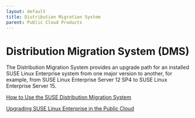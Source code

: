 ```yaml
---
layout: default
title: Distribution Migration System
parent: Public Cloud Products
---
```


# Distribution Migration System (DMS)

The Distribution Migration System provides an upgrade path for an installed SUSE Linux Enterprise system from one major version to another, for example, from SUSE Linux Enterprise Server 12 SP4 to SUSE Linux Enterprise Server 15. 

[How to Use the SUSE Distribution Migration System](https://documentation.suse.com/suse-distribution-migration-system/1.0/single-html/distribution-migration-system/)

[Upgrading SUSE Linux Enterprise in the Public Cloud](https://www.suse.com/c/upgrading-suse-linux-enterprise-in-the-public-cloud/)
